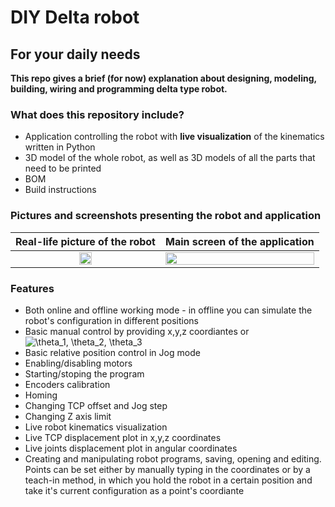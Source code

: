 # DIY Delta robot

## For your daily needs

**This repo gives a brief (for now) explanation about designing, modeling, building, wiring and programming delta type robot.**

### What does this repository include?
- Application controlling the robot with **live visualization** of the kinematics written in Python
- 3D model of the whole robot, as well as 3D models of all the parts that need to be printed
- BOM
- Build instructions

### Pictures and screenshots presenting the robot and application

| Real-life picture of the robot | Main screen of the application |
|            :---:               |            :---:               |
| <img src="https://user-images.githubusercontent.com/84570140/149950226-a1bb82dc-97a9-4bc8-ab05-011d34f5940a.jpg" width=30% height=30%> | <img src="https://user-images.githubusercontent.com/84570140/149950918-80e215e9-9a54-49c9-802b-f81aedbbf43c.png" width=100% height=100%> |

### Features
- Both online and offline working mode - in offline you can simulate the robot's configuration in different positions
- Basic manual control by providing x,y,z coordiantes or  <img src="https://latex.codecogs.com/svg.image?\theta_1,&space;\theta_2,&space;\theta_3&space;" title="\theta_1, \theta_2, \theta_3 " />
- Basic relative position control in Jog mode
- Enabling/disabling motors
- Starting/stoping the program
- Encoders calibration
- Homing
- Changing TCP offset and Jog step
- Changing Z axis limit
- Live robot kinematics visualization
- Live TCP displacement plot in x,y,z coordinates
- Live joints displacement plot in angular coordinates
- Creating and manipulating robot programs, saving, opening and editing. Points can be set either by manually typing in the coordinates or by a teach-in method, in which you hold the robot in a certain position and take it's current configuration as a point's coordiante

